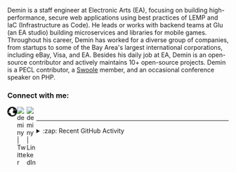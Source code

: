 Demin is a staff engineer at Electronic Arts (EA), focusing on building high-performance, secure web applications using best practices of LEMP and IaC (Infrastructure as Code). He leads or works with backend teams at Glu (an EA studio) building microservices and libraries for mobile games. Throughout his career, Demin has worked for a diverse group of companies, from startups to some of the Bay Area's largest international corporations, including eBay, Visa, and EA. Besides his daily job at EA, Demin is an open-source contributor and actively maintains 10+ open-source projects. Demin is a PECL contributor, a [Swoole](https://github.com/swoole) member, and an occasional conference speaker on PHP.

### Connect with me:

[<img align="left" alt="https://deminy.in" width="22px" src="https://raw.githubusercontent.com/iconic/open-iconic/master/svg/globe.svg" />][website]
[<img align="left" alt="deminy | Twitter" width="22px" src="https://cdn.jsdelivr.net/npm/simple-icons@v3/icons/twitter.svg" />][twitter]
[<img align="left" alt="deminy | LinkedIn" width="22px" src="https://cdn.jsdelivr.net/npm/simple-icons@v3/icons/linkedin.svg" />][linkedin]

<br />

[website]: https://deminy.in
[linkedin]: https://www.linkedin.com/in/deminy
[twitter]: https://twitter.com/deminy

---

<details>
  <summary>:zap: Recent GitHub Activity</summary>

<!--START_SECTION:activity-->
1. 🎉 Merged PR [#166](https://github.com/swoole/library/pull/166) in [swoole/library](https://github.com/swoole/library)
2. 🔒 Closed issue [#7](https://github.com/deminy/behat-rest-testing/issues/7) in [deminy/behat-rest-testing](https://github.com/deminy/behat-rest-testing)
3. 🗣 Commented on [#5224](https://github.com/swoole/swoole-src/pull/5224#issuecomment-1870060780) in [swoole/swoole-src](https://github.com/swoole/swoole-src)
4. 🗣 Commented on [#45](https://github.com/swoole/docker-swoole/issues/45#issuecomment-1869693882) in [swoole/docker-swoole](https://github.com/swoole/docker-swoole)
5. 🚀 Published release [v5.1.1](https://github.com/swoole/library/releases/tag/v5.1.1) in [swoole/library](https://github.com/swoole/library)
<!--END_SECTION:activity-->

</details>
